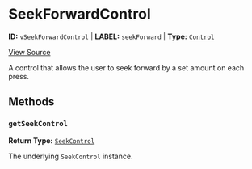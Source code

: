 # SeekForwardControl

**ID:** `vSeekForwardControl` | **LABEL:** `seekForward` | **Type:** [`Control`](./control-interface.md)

[View Source](../../../../../vime-player/src/plugins/controls/control/SeekForwardControl.svelte)

A control that allows the user to seek forward by a set amount on each press.

## Methods

### `getSeekControl`

**Return Type:** [`SeekControl`](./seek-control.md)

The underlying `SeekControl` instance.